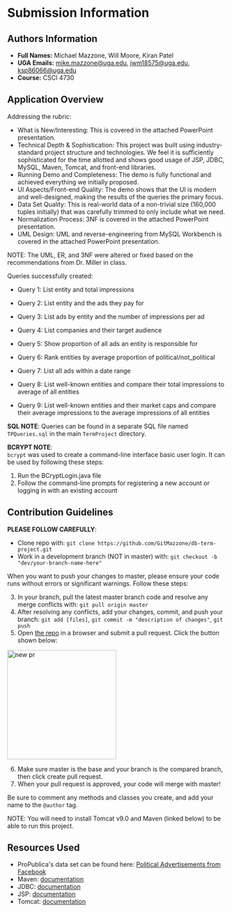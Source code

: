 # Submission Information

## Authors Information

* __Full Names:__ Michael Mazzone, Will Moore, Kiran Patel
* __UGA Emails:__ mike.mazzone@uga.edu, jwm18575@uga.edu, ksp86066@uga.edu
* __Course:__ CSCI 4730

## Application Overview  
  
Addressing the rubric:  
* What is New/Interesting: This is covered in the attached PowerPoint presentation.
* Technical Depth & Sophistication: This project was built using industry-standard project structure and technologies. We feel it is sufficiently sophisticated for the time allotted and shows good usage of JSP, JDBC, MySQL, Maven, Tomcat, and front-end libraries.  
* Running Demo and Completeness: The demo is fully functional and achieved everything we initially proposed.  
* UI Aspects/Front-end Quality: The demo shows that the UI is modern and well-designed, making the results of the queries the primary focus.  
* Data Set Quality: This is real-world data of a non-trivial size (160,000 tuples initially) that was carefully trimmed to only include what we need.  
* Normalization Process: 3NF is covered in the attached PowerPoint presentation.  
* UML Design: UML and reverse-engineering from MySQL Workbench is covered in the attached PowerPoint presentation.  

NOTE: The UML, ER, and 3NF were altered or fixed based on the recommendations from Dr. Miller in class.

Queries successfully created:
* Query 1: List entity and total impressions

* Query 2: List entity and the ads they pay for

* Query 3: List ads by entity and the number of impressions per ad

* Query 4: List companies and their target audience

* Query 5: Show proportion of all ads an entity is responsible for

* Query 6: Rank entities by average proportion of political/not_political

* Query 7: List all ads within a date range

* Query 8: List well-known entities and compare their total impressions to average of all entities

* Query 9: List well-known entities and their market caps and compare their average impressions to the average impressions of all entities

**SQL NOTE**: Queries can be found in a separate SQL file named `TPQueries.sql` in the main `TermProject` directory.  
  
**BCRYPT NOTE**:  
`bcrypt` was used to create a command-line interface basic user login. It can be used by following these steps:  
1. Run the BCryptLogin.java file 
2. Follow the command-line prompts for registering a new account or logging in with an existing account

## Contribution Guidelines 
**PLEASE FOLLOW CAREFULLY**:
 * Clone repo with: `git clone https://github.com/GitMazzone/db-term-project.git`
 * Work in a development branch (NOT in master) with: `git checkout -b "dev/your-branch-name-here"`

When you want to push your changes to  master, please ensure your code runs without errors or significant warnings. Follow these steps:

3. In your branch, pull the latest master branch code and resolve any merge conflicts with: `git pull origin master`
4. After resolving any conflicts, add your changes, commit, and push your branch: `git add [files]`, `git commit -m "description of changes"`, `git push`
5. Open [the repo](https://github.com/GitMazzone/db-term-project) in a browser and submit a pull request. Click the button shown below: 
<img src="https://i.imgur.com/gx3OWvM.png" alt="new pr" width="250"/>  
  
6. Make sure master is the base and your branch is the compared branch, then click create pull request.  
7. When your pull request is approved, your code will merge with master!

Be sure to comment any methods and classes you create, and add your name to the `@author` tag.  
  
NOTE: You will need to install Tomcat v9.0 and Maven (linked below) to be able to run this project.

## Resources Used
* ProPublica's data set can be found here: [Political Advertisements from Facebook](https://www.propublica.org/datastore/dataset/political-advertisements-from-facebook)
* Maven: [documentation](https://maven.apache.org/)
* JDBC: [documentation](https://www.oracle.com/technetwork/java/overview-141217.html)
* JSP: [documentation](https://docs.oracle.com/javaee/5/tutorial/doc/bnajo.html)
* Tomcat: [documentation](https://tomcat.apache.org/download-90.cgi)
